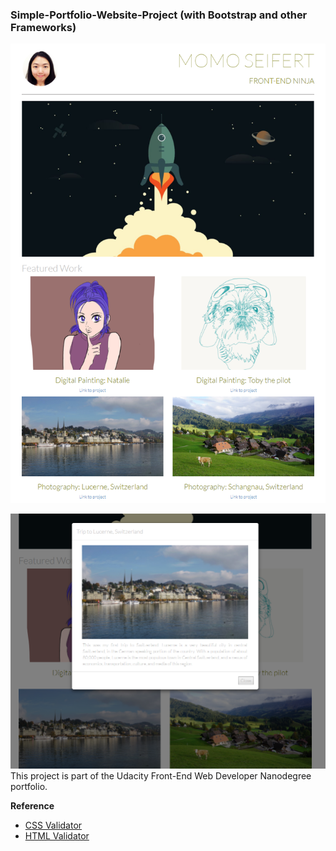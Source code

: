 ### Simple-Portfolio-Website-Project (with Bootstrap and other Frameworks)
![screenshot](images/screenshot.png)

![screenshot](images/screenshot2.png)
This project is part of the Udacity Front-End Web Developer Nanodegree portfolio. 

**Reference**
- [CSS Validator](https://jigsaw.w3.org/css-validator/#validate_by_input)
- [HTML Validator](https://validator.w3.org/#validate_by_input)
